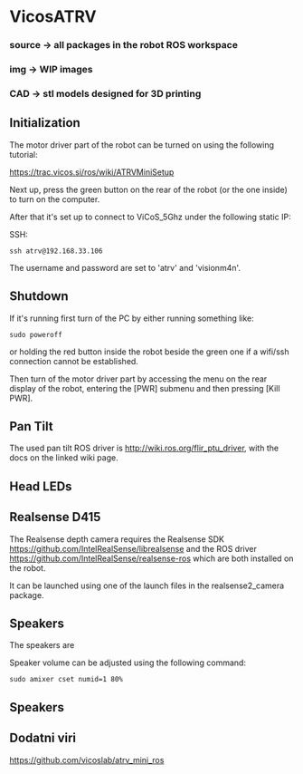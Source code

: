 # VicosATRV


### source -> all packages in the robot ROS workspace

### img -> WIP images

### CAD -> stl models designed for 3D printing

## Initialization

The motor driver part of the robot can be turned on using the following tutorial:

https://trac.vicos.si/ros/wiki/ATRVMiniSetup

Next up, press the green button on the rear of the robot (or the one inside) to turn on the computer.

After that it's set up to connect to ViCoS_5Ghz under the following static IP:

SSH:

    ssh atrv@192.168.33.106

The username and password are set to 'atrv' and 'visionm4n'.


## Shutdown

If it's running first turn of the PC by either running something like:

    sudo poweroff

or holding the red button inside the robot beside the green one if a wifi/ssh connection cannot be established.

Then turn of the motor driver part by accessing the menu on the rear display of the robot, entering the [PWR] submenu and then pressing [Kill PWR].

## Pan Tilt

The used pan tilt ROS driver is http://wiki.ros.org/flir_ptu_driver, with the docs on the linked wiki page.

## Head LEDs




## Realsense D415

The Realsense depth camera requires the Realsense SDK https://github.com/IntelRealSense/librealsense and the ROS driver https://github.com/IntelRealSense/realsense-ros which are both installed on the robot.

It can be launched using one of the launch files in the realsense2_camera package.


## Speakers

The speakers are 

Speaker volume can be adjusted using the following command:

    sudo amixer cset numid=1 80%

## Speakers



## Dodatni viri

https://github.com/vicoslab/atrv_mini_ros


